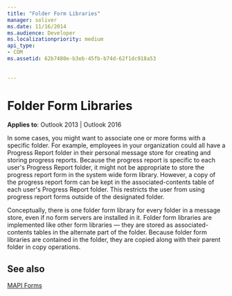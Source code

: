 ```yaml
---
title: "Folder Form Libraries"
manager: soliver
ms.date: 11/16/2014
ms.audience: Developer
ms.localizationpriority: medium
api_type:
- COM
ms.assetid: 62b7480e-b3eb-45fb-b74d-62f1dc918a53
 
 
---
```


# Folder Form Libraries

  
  
**Applies to**: Outlook 2013 | Outlook 2016 
  
In some cases, you might want to associate one or more forms with a specific folder. For example, employees in your organization could all have a Progress Report folder in their personal message store for creating and storing progress reports. Because the progress report is specific to each user's Progress Report folder, it might not be appropriate to store the progress report form in the system wide form library. However, a copy of the progress report form can be kept in the associated-contents table of each user's Progress Report folder. This restricts the user from using progress report forms outside of the designated folder.
  
Conceptually, there is one folder form library for every folder in a message store, even if no form servers are installed in it. Folder form libraries are implemented like other form libraries — they are stored as associated-contents tables in the alternate part of the folder. Because folder form libraries are contained in the folder, they are copied along with their parent folder in copy operations.
  
## See also



[MAPI Forms](mapi-forms.md)

